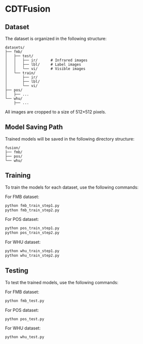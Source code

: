 # CDTFusion

## Dataset
The dataset is organized in the following structure:
```
datasets/
├── fmb/
│   ├── test/
│   │   ├── ir/      # Infrared images
│   │   ├── lbl/     # Label images
│   │   └── vi/      # Visible images
│   └── train/
│       ├── ir/
│       ├── lbl/
│       └── vi/
├── pos/
│   ├── ...
└── whu/
    ├── ...
```
All images are cropped to a size of 512×512 pixels.

## Model Saving Path
Trained models will be saved in the following directory structure:
```
fusion/
├── fmb/
├── pos/
└── whu/
```

## Training
To train the models for each dataset, use the following commands:

For FMB dataset:
```bash
python fmb_train_step1.py
python fmb_train_step2.py
```

For POS dataset:
```bash
python pos_train_step1.py
python pos_train_step2.py
```

For WHU dataset:
```bash
python whu_train_step1.py
python whu_train_step2.py
```

## Testing
To test the trained models, use the following commands:

For FMB dataset:
```bash
python fmb_test.py
```

For POS dataset:
```bash
python pos_test.py
```

For WHU dataset:
```bash
python whu_test.py
```
